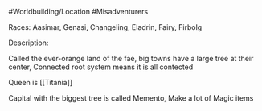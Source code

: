 #Worldbuilding/Location #Misadventurers 

Races: Aasimar, Genasi, Changeling, Eladrin, Fairy, Firbolg

Description:

Called the ever-orange land of the fae, big towns have a large tree at their center, Connected root system means it is all contected

Queen is [[Titania]]

Capital with the biggest tree is called Memento, Make a lot of Magic items